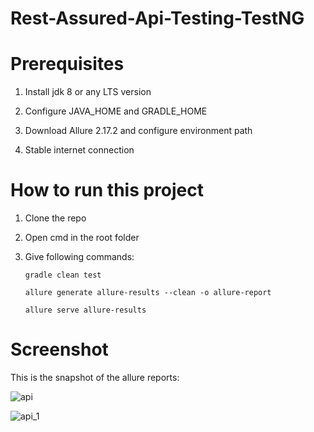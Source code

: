 # Rest-Assured-Api-Testing-TestNG

# Prerequisites

1. Install jdk 8 or any LTS version

2. Configure JAVA_HOME and GRADLE_HOME

3. Download Allure 2.17.2 and configure environment path

4. Stable internet connection

# How to run this project

1. Clone the repo

2. Open cmd in the root folder

3. Give following commands:

       gradle clean test
       
       allure generate allure-results --clean -o allure-report
      
       allure serve allure-results

# Screenshot

This is the snapshot of the allure reports:

![api](https://user-images.githubusercontent.com/78067017/154233997-27b70b81-5e40-4f2c-b602-bc9cdae225d4.PNG)

![api_1](https://user-images.githubusercontent.com/78067017/154234028-87c4cae6-c88f-47a3-9bf4-cf5c2e0d4c9f.PNG)


